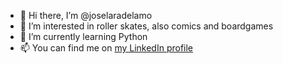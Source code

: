 - 👋 Hi there, I’m @joselaradelamo
- 👀 I’m interested in roller skates, also comics and boardgames
- 🌱 I’m currently learning Python
- 📫 You can find me on [my LinkedIn profile](https://www.linkedin.com/in/joselaradelamo/)
